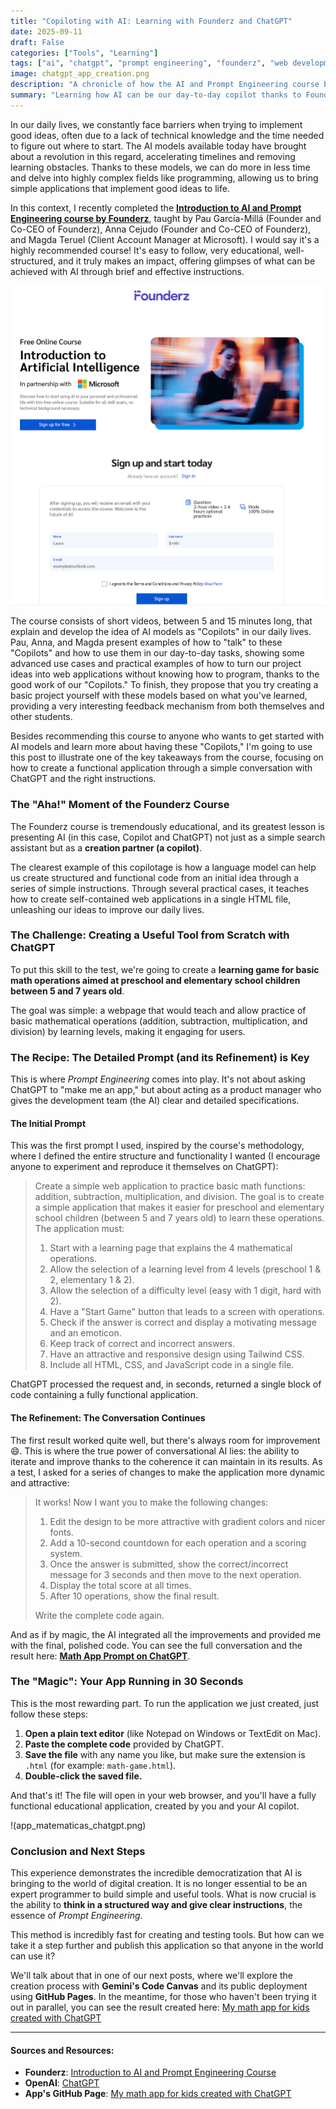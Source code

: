 ```yaml
---
title: "Copiloting with AI: Learning with Founderz and ChatGPT"
date: 2025-09-11
draft: False
categories: ["Tools", "Learning"]
tags: ["ai", "chatgpt", "prompt engineering", "founderz", "web development", "no-code", "html", "maths"]
image: chatgpt_app_creation.png
description: "A chronicle of how the AI and Prompt Engineering course by Founderz opened my eyes to the possibility of creating functional web applications using only natural language with ChatGPT."
summary: "Learning how AI can be our day-to-day copilot thanks to Founderz, and how we can create useful and simple HTML applications with just a few basic instructions."
---
```


In our daily lives, we constantly face barriers when trying to implement good ideas, often due to a lack of technical knowledge and the time needed to figure out where to start. The AI models available today have brought about a revolution in this regard, accelerating timelines and removing learning obstacles. Thanks to these models, we can do more in less time and delve into highly complex fields like programming, allowing us to bring simple applications that implement good ideas to life.

In this context, I recently completed the **[Introduction to AI and Prompt Engineering course by Founderz](https://founderz.com/en/program/introduction-to-ai-and-prompt-engineering)**, taught by Pau García-Millá (Founder and Co-CEO of Founderz), Anna Cejudo (Founder and Co-CEO of Founderz), and Magda Teruel (Client Account Manager at Microsoft). I would say it's a highly recommended course! It's easy to follow, very educational, well-structured, and it truly makes an impact, offering glimpses of what can be achieved with AI through brief and effective instructions.

![Imagen del curso de Introducción a la IA Founderz](Founderz_AI_Introduction.png)

The course consists of short videos, between 5 and 15 minutes long, that explain and develop the idea of AI models as "Copilots" in our daily lives. Pau, Anna, and Magda present examples of how to "talk" to these "Copilots" and how to use them in our day-to-day tasks, showing some advanced use cases and practical examples of how to turn our project ideas into web applications without knowing how to program, thanks to the good work of our "Copilots." To finish, they propose that you try creating a basic project yourself with these models based on what you've learned, providing a very interesting feedback mechanism from both themselves and other students.

Besides recommending this course to anyone who wants to get started with AI models and learn more about having these "Copilots," I'm going to use this post to illustrate one of the key takeaways from the course, focusing on how to create a functional application through a simple conversation with ChatGPT and the right instructions.

### The "Aha!" Moment of the Founderz Course

The Founderz course is tremendously educational, and its greatest lesson is presenting AI (in this case, Copilot and ChatGPT) not just as a simple search assistant but as a **creation partner (a copilot)**.

The clearest example of this copilotage is how a language model can help us create structured and functional code from an initial idea through a series of simple instructions. Through several practical cases, it teaches how to create self-contained web applications in a single HTML file, unleashing our ideas to improve our daily lives.

### The Challenge: Creating a Useful Tool from Scratch with ChatGPT

To put this skill to the test, we're going to create a **learning game for basic math operations aimed at preschool and elementary school children between 5 and 7 years old**.

The goal was simple: a webpage that would teach and allow practice of basic mathematical operations (addition, subtraction, multiplication, and division) by learning levels, making it engaging for users.

### The Recipe: The Detailed Prompt (and its Refinement) is Key

This is where *Prompt Engineering* comes into play. It's not about asking ChatGPT to "make me an app," but about acting as a product manager who gives the development team (the AI) clear and detailed specifications.

#### The Initial Prompt

This was the first prompt I used, inspired by the course's methodology, where I defined the entire structure and functionality I wanted (I encourage anyone to experiment and reproduce it themselves on ChatGPT):

> Create a simple web application to practice basic math functions: addition, subtraction, multiplication, and division. The goal is to create a simple application that makes it easier for preschool and elementary school children (between 5 and 7 years old) to learn these operations. The application must:
> 1.  Start with a learning page that explains the 4 mathematical operations.
> 2.  Allow the selection of a learning level from 4 levels (preschool 1 & 2, elementary 1 & 2).
> 3.  Allow the selection of a difficulty level (easy with 1 digit, hard with 2).
> 4.  Have a "Start Game" button that leads to a screen with operations.
> 5.  Check if the answer is correct and display a motivating message and an emoticon.
> 6.  Keep track of correct and incorrect answers.
> 7.  Have an attractive and responsive design using Tailwind CSS.
> 8.  Include all HTML, CSS, and JavaScript code in a single file.

ChatGPT processed the request and, in seconds, returned a single block of code containing a fully functional application.

#### The Refinement: The Conversation Continues

The first result worked quite well, but there's always room for improvement 😄. This is where the true power of conversational AI lies: the ability to iterate and improve thanks to the coherence it can maintain in its results. As a test, I asked for a series of changes to make the application more dynamic and attractive:

> It works! Now I want you to make the following changes:
> 1.  Edit the design to be more attractive with gradient colors and nicer fonts.
> 2.  Add a 10-second countdown for each operation and a scoring system.
> 3.  Once the answer is submitted, show the correct/incorrect message for 3 seconds and then move to the next operation.
> 4.  Display the total score at all times.
> 5.  After 10 operations, show the final result.
>
> Write the complete code again.

And as if by magic, the AI integrated all the improvements and provided me with the final, polished code. You can see the full conversation and the result here: **[Math App Prompt on ChatGPT](https://chatgpt.com/share/68b5fa88-be78-8004-8d93-612409d559f5)**.

### The "Magic": Your App Running in 30 Seconds

This is the most rewarding part. To run the application we just created, just follow these steps:

1.  **Open a plain text editor** (like Notepad on Windows or TextEdit on Mac).
2.  **Paste the complete code** provided by ChatGPT.
3.  **Save the file** with any name you like, but make sure the extension is `.html` (for example: `math-game.html`).
4.  **Double-click the saved file.**

And that's it! The file will open in your web browser, and you'll have a fully functional educational application, created by you and your AI copilot.

!(app_matematicas_chatgpt.png)

### Conclusion and Next Steps

This experience demonstrates the incredible democratization that AI is bringing to the world of digital creation. It is no longer essential to be an expert programmer to build simple and useful tools. What is now crucial is the ability to **think in a structured way and give clear instructions**, the essence of *Prompt Engineering*.

This method is incredibly fast for creating and testing tools. But how can we take it a step further and publish this application so that anyone in the world can use it?

We'll talk about that in one of our next posts, where we'll explore the creation process with **Gemini's Code Canvas** and its public deployment using **GitHub Pages**. In the meantime, for those who haven't been trying it out in parallel, you can see the result created here: [My math app for kids created with ChatGPT](https://dalaez.github.io/maths-app/)

---

#### Sources and Resources:
* **Founderz**: [Introduction to AI and Prompt Engineering Course](https://founderz.com/en/program/introduction-to-ai-and-prompt-engineering)
* **OpenAI**: [ChatGPT](https://chat.openai.com/)
* **App's GitHub Page**: [My math app for kids created with ChatGPT](https://dalaez.github.io/maths-app/)